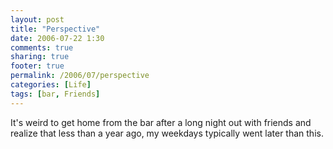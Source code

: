 ```yaml
---
layout: post
title: "Perspective"
date: 2006-07-22 1:30
comments: true
sharing: true
footer: true
permalink: /2006/07/perspective
categories: [Life]
tags: [bar, Friends]
---
```

It's weird to get home from the bar after a long night out with friends and realize that less than a year ago, my weekdays typically went later than this.
